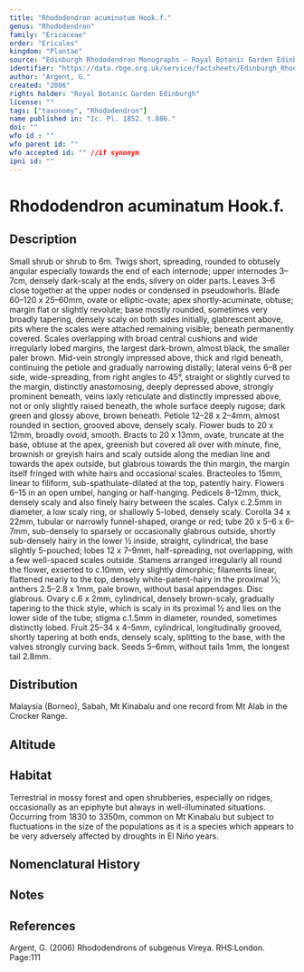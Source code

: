 ```yaml
---
title: "Rhododendron acuminatum Hook.f."
genus: "Rhododendron"
family: "Ericaceae"
order: "Ericales"
kingdom: "Plantae"
source: "Edinburgh Rhododendron Monographs – Royal Botanic Garden Edinburgh"
identifier: "https://data.rbge.org.uk/service/factsheets/Edinburgh_Rhododendron_Monographs.xhtml"
author: "Argent, G."
created: "2006"
rights holder: "Royal Botanic Garden Edinburgh"
license: ""
tags: ["taxonomy", "Rhododendron"]
name published in: "Ic. Pl. 1852. t.886."
doi: ""
wfo id : ""
wfo parent id: ""
wfo accepted id: "" //if synonym                      
ipni id: ""
---
```


                       

# Rhododendron acuminatum Hook.f.

## Description
Small shrub or shrub to 6m. Twigs short, spreading, rounded to obtusely angular especially towards the end of each internode; upper internodes 3–7cm, densely dark-scaly at the ends, silvery on older parts. Leaves 3–6 close together at the upper nodes or condensed in pseudo­whorls. Blade 60–120 x 25–60mm, ovate or elliptic-ovate; apex shortly-acuminate, obtuse; margin flat or slightly revolute; base mostly rounded, sometimes very broadly tapering, densely scaly on both sides initially, glabres­cent above, pits where the scales were attached remaining visible; beneath permanently covered. Scales overlapping with broad central cushions and wide irregularly lobed margins, the largest dark-brown, almost black, the smaller paler brown. Mid-vein strongly impressed above, thick and rigid beneath, continuing the petiole and gradually narrowing distally; lateral veins 6–8 per side, wide-spreading, from right angles to 45°, straight or slightly curved to the margin, distinctly anastomosing, deeply depressed above, strongly prominent beneath, veins laxly reticulate and distinctly impressed above, not or only slightly raised beneath, the whole surface deeply rugose; dark green and glossy above, brown beneath. Petiole 12–28 x 2–4mm, almost rounded in section, grooved above, densely scaly. Flower buds to 20 x 12mm, broadly ovoid, smooth. Bracts to 20 x 13mm, ovate, truncate at the base, obtuse at the apex, greenish but covered all over with minute, fine, brownish or greyish hairs and scaly outside along the median line and towards the apex outside, but glabrous towards the thin margin, the margin itself fringed with white hairs and occasional scales. Bracteoles to 15mm, linear to filiform, sub-spathulate-dilated at the top, patently hairy. Flowers 6–15 in an open umbel, hanging or half-hanging. Pedicels 8–12mm, thick, densely scaly and also finely hairy between the scales. Calyx c.2.5mm in diameter, a low scaly ring, or shallowly 5-lobed, densely scaly. Corolla 34 x 22mm, tubular or narrowly funnel-shaped, orange or red; tube 20 x 5–6 x 6–7mm, sub-densely to sparsely or occasionally glabrous outside, shortly sub-densely hairy in the lower ½ inside, straight, cylindrical, the base slightly 5-pouched; lobes 12 x 7–9mm, half-spreading, not overlapping, with a few well-spaced scales outside. Stamens arranged irregularly all round the flower, exserted to c.10mm, very slightly dimorphic; filaments linear, flattened nearly to the top, densely white-patent-hairy in the proximal 1⁄3; anthers 2.5–2.8 x 1mm, pale brown, without basal appendages. Disc glabrous. Ovary c.6 x 2mm, cylindrical, densely brown-scaly, gradually tapering to the thick style, which is scaly in its proximal ½ and lies on the lower side of the tube; stigma c.1.5mm in diameter, rounded, sometimes distinctly lobed. Fruit 25–34 x 4–5mm, cylindrical, longitudinally grooved, shortly tapering at both ends, densely scaly, splitting to the base, with the valves strongly curving back. Seeds 5–6mm, without tails 1mm, the longest tail 2.8mm.

## Distribution
Malaysia (Borneo), Sabah, Mt Kinabalu and one record from Mt Alab in the Crocker Range.

## Altitude


## Habitat
Terrestrial in mossy forest and open shrubberies, especially on ridges, occasionally as an epiphyte but always in well-illuminated situations. Occurring from 1830 to 3350m, common on Mt Kinabalu but subject to fluctuations in the size of the populations as it is a species which appears to be very adversely affected by droughts in El Niño years.

## Nomenclatural History

                       
## Notes


## References

Argent, G. (2006) Rhododendrons of subgenus Vireya. RHS:London. Page:111
